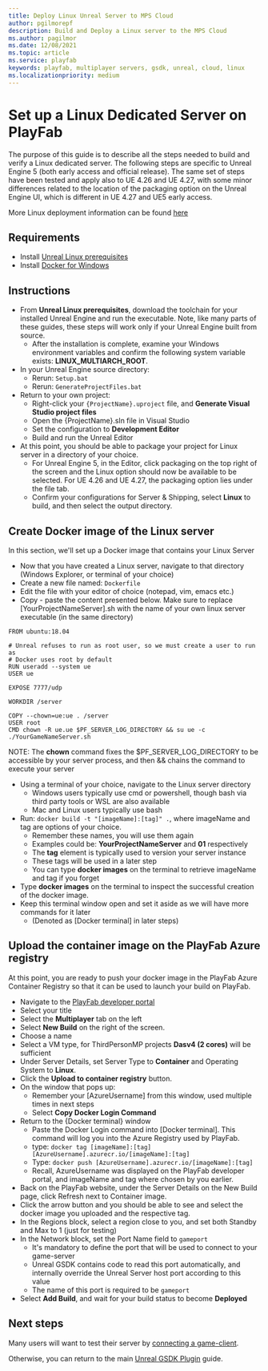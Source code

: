 ```yaml
---
title: Deploy Linux Unreal Server to MPS Cloud
author: pgilmorepf
description: Build and Deploy a Linux server to the MPS Cloud
ms.author: pagilmor
ms.date: 12/08/2021
ms.topic: article
ms.service: playfab
keywords: playfab, multiplayer servers, gsdk, unreal, cloud, linux
ms.localizationpriority: medium
---
```


# Set up a Linux Dedicated Server on PlayFab

The purpose of this guide is to describe all the steps needed to build and verify a Linux dedicated server. The following steps are specific to Unreal Engine 5 (both early access and official release). The same set of steps have been tested and apply also to UE 4.26 and UE 4.27, with some minor differences related to the location of the packaging option on the Unreal Engine UI, which is different in UE 4.27 and UE5 early access.

More Linux deployment information can be found [here](https://github.com/PlayFab/MpsAgent/blob/main/LocalMultiplayerAgent/MultiplayerSettingsLinuxContainersOnWindowsSample.json)

## Requirements
* Install [Unreal Linux prerequisites](https://docs.unrealengine.com/SharingAndReleasing/Linux/GettingStarted/)
* Install [Docker for Windows](https://docs.docker.com/desktop/windows/install/)

## Instructions

* From **Unreal Linux prerequisites**, download the toolchain for your installed Unreal Engine and run the executable. Note, like many parts of these guides, these steps will work only if your Unreal Engine built from source.
    * After the installation is complete, examine your Windows environment variables and confirm the following system variable exists: **LINUX_MULTIARCH_ROOT**.
* In your Unreal Engine source directory:
    * Rerun: ```Setup.bat```
    * Rerun: ```GenerateProjectFiles.bat```
* Return to your own project:
    * Right-click your ```{ProjectName}.uproject``` file, and **Generate Visual Studio project files**
    * Open the {ProjectName}.sln file in Visual Studio
    * Set the configuration to **Development Editor**
    * Build and run the Unreal Editor
* At this point, you should be able to package your project for Linux server in a directory of your choice.
    * For Unreal Engine 5, in the Editor, click packaging on the top right of the screen and the Linux option should now be available to be selected. For UE 4.26 and UE 4.27, the packaging option lies under the file tab.
    * Confirm your configurations for Server & Shipping, select __Linux__ to build, and then select the output directory.

## Create Docker image of the Linux server

In this section, we'll set up a Docker image that contains your Linux Server

* Now that you have created a Linux server, navigate to that directory (Windows Explorer, or terminal of your choice)
* Create a new file named: ```Dockerfile```
* Edit the file with your editor of choice (notepad, vim, emacs etc.)
* Copy - paste the content presented below. Make sure to replace [YourProjectNameServer].sh with the name of your own linux server executable (in the same directory)

```Docker
FROM ubuntu:18.04

# Unreal refuses to run as root user, so we must create a user to run as
# Docker uses root by default
RUN useradd --system ue
USER ue

EXPOSE 7777/udp

WORKDIR /server

COPY --chown=ue:ue . /server
USER root
CMD chown -R ue.ue $PF_SERVER_LOG_DIRECTORY && su ue -c ./YourGameNameServer.sh
```

NOTE: The **chown** command fixes the $PF_SERVER_LOG_DIRECTORY to be accessible by your server process, and then && chains the command to execute your server

* Using a terminal of your choice, navigate to the Linux server directory
    * Windows users typically use cmd or powershell, though bash via third party tools or WSL are also available
    * Mac and Linux users typically use bash
* Run: ```docker build -t "[imageName]:[tag]" .```, where imageName and tag are options of your choice.
    * Remember these names, you will use them again
    * Examples could be: **YourProjectNameServer** and **01** respectively
    * The **tag** element is typically used to version your server instance
    * These tags will be used in a later step
    * You can type **docker images** on the terminal to retrieve imageName and tag if you forget
* Type **docker images** on the terminal to inspect the successful creation of the docker image.
* Keep this terminal window open and set it aside as we will have more commands for it later
    * (Denoted as [Docker terminal] in later steps)

## Upload the container image on the PlayFab Azure registry

At this point, you are ready to push your docker image in the PlayFab Azure Container Registry so that it can be used to launch your build on PlayFab.

* Navigate to the [PlayFab developer portal](https://developer.playfab.com/)
* Select your title
* Select the **Multiplayer** tab on the left
* Select **New Build** on the right of the screen.
* Choose a name
* Select a VM type, for ThirdPersonMP projects **Dasv4 (2 cores)** will be sufficient
* Under Server Details, set Server Type to **Container** and Operating System to **Linux**.
* Click the **Upload to container registry** button.
* On the window that pops up:
    * Remember your [AzureUsername] from this window, used multiple times in next steps
    * Select **Copy Docker Login Command**
* Return to the {Docker terminal} window
    * Paste the Docker Login command into [Docker terminal]. This command will log you into the Azure Registry used by PlayFab.
    * type: ```docker tag [imageName]:[tag] [AzureUsername].azurecr.io/[imageName]:[tag]```
    * Type: ```docker push [AzureUsername].azurecr.io/[imageName]:[tag]```
    * Recall, AzureUsername was displayed on the PlayFab developer portal, and imageName and tag where chosen by you earlier.
* Back on the PlayFab website, under the Server Details on the New Build page, click Refresh next to Container image.
* Click the arrow button and you should be able to see and select the docker image you uploaded and the respective tag.
* In the Regions block, select a region close to you, and set both Standby and Max to 1 (just for testing)
* In the Network block, set the Port Name field to ```gameport```
    * It's mandatory to define the port that will be used to connect to your game-server
    * Unreal GSDK contains code to read this port automatically, and internally override the Unreal Server host port according to this value
    * The name of this port is required to be ```gameport```
* Select **Add Build**, and wait for your build status to become **Deployed**

## Next steps

Many users will want to test their server by [connecting a game-client](connect-to-mps-hosted-build.md).

Otherwise, you can return to the main [Unreal GSDK Plugin](index.md) guide.
